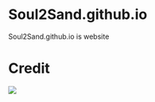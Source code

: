 # Soul2Sand.github.io
Soul2Sand.github.io is  website

# Credit
<a href="https://github.com/Soul2Sand/Soul2Sand.github.io/graphs/contributors">
    <img src="https://contrib.rocks/image?repo=Soul2Sand/Soul2Sand.github.io" />
</a>